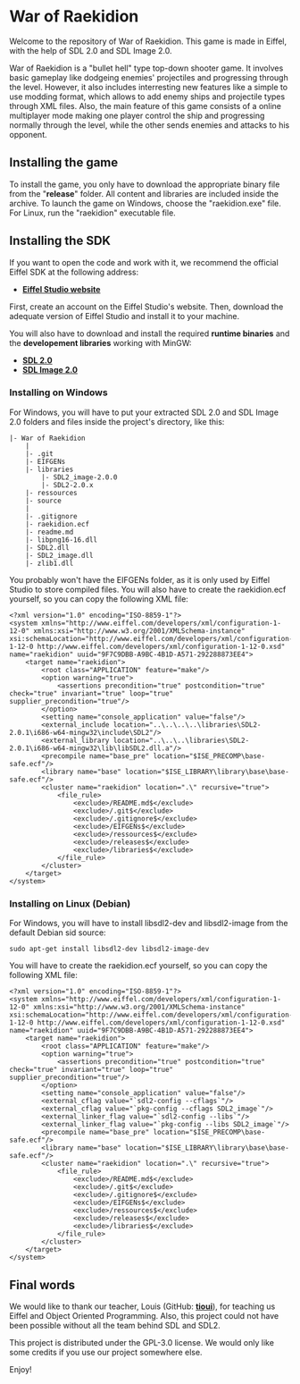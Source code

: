 War of Raekidion
================

Welcome to the repository of War of Raekidion. This game is made in Eiffel, 
with the help of SDL 2.0 and SDL Image 2.0. 

War of Raekidion is a "bullet hell" type top-down shooter game. It involves 
basic gameplay like dodgeing enemies' projectiles and progressing through 
the level. However, it also includes interresting new features like a 
simple to use modding format, which allows to add enemy ships and projectile 
types through XML files. Also, the main feature of this game consists of a 
online multiplayer mode making one player control the ship and progressing 
normally through the level, while the other sends enemies and attacks to his 
opponent.

Installing the game
----------------------

To install the game, you only have to download the appropriate binary file from 
the "**release**" folder. All content and libraries are included inside the archive. 
To launch the game on Windows, choose the "raekidion.exe" file. For Linux, run 
the "raekidion" executable file.

Installing the SDK
---------------------

If you want to open the code and work with it, we recommend the official Eiffel 
SDK at the following address: 

- [**Eiffel Studio website**][1]

First, create an account on the Eiffel Studio's website. Then, download the adequate 
version of Eiffel Studio and install it to your machine.

You will also have to download and install the required **runtime binaries** 
and the **developement libraries** working with MinGW: 

- [**SDL 2.0**][2]
- [**SDL Image 2.0**][3]

### Installing on Windows

For Windows, you will have to put your extracted SDL 2.0 and SDL Image 2.0 
folders and files inside the project's directory, like this:

    |- War of Raekidion
		|
		|- .git
		|- EIFGENs
		|- libraries
			|- SDL2_image-2.0.0
			|- SDL2-2.0.x
		|- ressources
		|- source
		|
		|- .gitignore
		|- raekidion.ecf
		|- readme.md
		|- libpng16-16.dll
		|- SDL2.dll
		|- SDL2_image.dll
		|- zlib1.dll

You probably won't have the EIFGENs folder, as it is only used by Eiffel Studio to 
store compiled files. You will also have to create the raekidion.ecf yourself, 
so you can copy the following XML file:

	<?xml version="1.0" encoding="ISO-8859-1"?>
	<system xmlns="http://www.eiffel.com/developers/xml/configuration-1-12-0" xmlns:xsi="http://www.w3.org/2001/XMLSchema-instance" xsi:schemaLocation="http://www.eiffel.com/developers/xml/configuration-1-12-0 http://www.eiffel.com/developers/xml/configuration-1-12-0.xsd" name="raekidion" uuid="9F7C9DBB-A9BC-4B1D-A571-292288873EE4">
		<target name="raekidion">
			<root class="APPLICATION" feature="make"/>
			<option warning="true">
				<assertions precondition="true" postcondition="true" check="true" invariant="true" loop="true" supplier_precondition="true"/>
			</option>
			<setting name="console_application" value="false"/>
			<external_include location="..\..\..\..\libraries\SDL2-2.0.1\i686-w64-mingw32\include\SDL2"/>
			<external_library location="..\..\..\libraries\SDL2-2.0.1\i686-w64-mingw32\lib\libSDL2.dll.a"/>
			<precompile name="base_pre" location="$ISE_PRECOMP\base-safe.ecf"/>
			<library name="base" location="$ISE_LIBRARY\library\base\base-safe.ecf"/>
			<cluster name="raekidion" location=".\" recursive="true">
				<file_rule>
					<exclude>/README.md$</exclude>
					<exclude>/.git$</exclude>
					<exclude>/.gitignore$</exclude>
					<exclude>/EIFGENs$</exclude>
					<exclude>/ressources$</exclude>
					<exclude>/releases$</exclude>
					<exclude>/libraries$</exclude>
				</file_rule>
			</cluster>
		</target>
	</system>

### Installing on Linux (Debian)

For Windows, you will have to install libsdl2-dev and libsdl2-image from the default Debian 
sid source:

	sudo apt-get install libsdl2-dev libsdl2-image-dev

You will have to create the raekidion.ecf yourself, so you can copy the following XML file:

	<?xml version="1.0" encoding="ISO-8859-1"?>
	<system xmlns="http://www.eiffel.com/developers/xml/configuration-1-12-0" xmlns:xsi="http://www.w3.org/2001/XMLSchema-instance" xsi:schemaLocation="http://www.eiffel.com/developers/xml/configuration-1-12-0 http://www.eiffel.com/developers/xml/configuration-1-12-0.xsd" name="raekidion" uuid="9F7C9DBB-A9BC-4B1D-A571-292288873EE4">
		<target name="raekidion">
			<root class="APPLICATION" feature="make"/>
			<option warning="true">
				<assertions precondition="true" postcondition="true" check="true" invariant="true" loop="true" supplier_precondition="true"/>
			</option>
			<setting name="console_application" value="false"/>
			<external_cflag value="`sdl2-config --cflags`"/>
			<external_cflag value="`pkg-config --cflags SDL2_image`"/>
			<external_linker_flag value="`sdl2-config --libs`"/>
			<external_linker_flag value="`pkg-config --libs SDL2_image`"/>
			<precompile name="base_pre" location="$ISE_PRECOMP\base-safe.ecf"/>
			<library name="base" location="$ISE_LIBRARY\library\base\base-safe.ecf"/>
			<cluster name="raekidion" location=".\" recursive="true">
				<file_rule>
					<exclude>/README.md$</exclude>
					<exclude>/.git$</exclude>
					<exclude>/.gitignore$</exclude>
					<exclude>/EIFGENs$</exclude>
					<exclude>/ressources$</exclude>
					<exclude>/releases$</exclude>
					<exclude>/libraries$</exclude>
				</file_rule>
			</cluster>
		</target>
	</system>

Final words
-----------

We would like to thank our teacher, Louis (GitHub: [**tioui**][4]), for teaching us 
Eiffel and Object Oriented Programming. Also, this project could not have been 
possible without all the team behind SDL and SDL2.

This project is distributed under the GPL-3.0 license. We would only like some 
credits if you use our project somewhere else. 

Enjoy!

[1]:  http://www.eiffel.com/
[2]:  http://www.libsdl.org/download-2.0.php
[3]:  http://www.libsdl.org/projects/SDL_image/
[4]:  http://github.com/tioui
